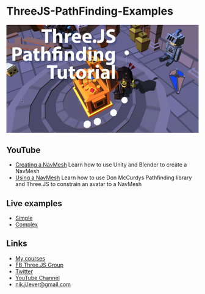 # ThreeJS-PathFinding-Examples

![pathfinding](www/assets/pathfinding.jpg)

## YouTube
- [Creating a NavMesh](https://www.youtube.com/watch?v=3CYljFpF4ds)
Learn how to use Unity and Blender to create a NavMesh
- [Using a NavMesh](https://www.youtube.com/watch?v=6P1tbSFalI0)
Learn how to use Don McCurdys Pathfinding library and Three.JS to constrain an avatar to a NavMesh

## Live examples
- [Simple](https://niklever.github.io/three/pathfinding/simple/)
- [Complex](https://niklever.github.io/three/pathfinding/dungeon/)

## Links
- [My courses](http://niklever.com/courses)
- [FB Three.JS Group](https://www.facebook.com/groups/nikthreejs)
- [Twitter](https://twitter.com/NikLever)
- [YouTube Channel](https://www.youtube.com/channel/UCUlSAoLd9N2AEeT08wqnpyg?view_as=subscriber)
- [nik.j.lever@gmail.com](mailto:nik.j.lever@gmail.com)
